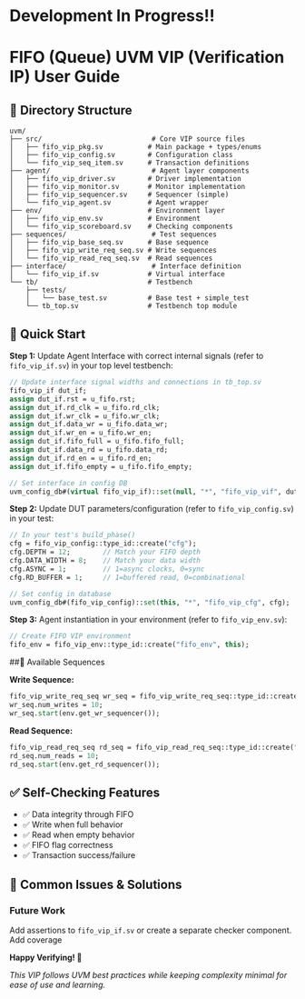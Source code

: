# Development In Progress!!

# FIFO (Queue) UVM VIP (Verification IP) User Guide
## 📁 Directory Structure

```
uvm/
├── src/                           # Core VIP source files
│   ├── fifo_vip_pkg.sv           # Main package + types/enums
│   ├── fifo_vip_config.sv        # Configuration class
│   └── fifo_vip_seq_item.sv      # Transaction definitions
├── agent/                         # Agent layer components
│   ├── fifo_vip_driver.sv        # Driver implementation
│   ├── fifo_vip_monitor.sv       # Monitor implementation
│   ├── fifo_vip_sequencer.sv     # Sequencer (simple)
│   └── fifo_vip_agent.sv         # Agent wrapper
├── env/                          # Environment layer
│   ├── fifo_vip_env.sv           # Environment
│   └── fifo_vip_scoreboard.sv    # Checking components
├── sequences/                     # Test sequences
│   ├── fifo_vip_base_seq.sv      # Base sequence
│   ├── fifo_vip_write_req_seq.sv # Write sequences
│   └── fifo_vip_read_req_seq.sv  # Read sequences
├── interface/                     # Interface definition
│   └── fifo_vip_if.sv            # Virtual interface
└── tb/                           # Testbench
    ├── tests/
    │   └── base_test.sv          # Base test + simple_test
    └── tb_top.sv                 # Testbench top module
```

## 🚀 Quick Start

**Step 1:** Update Agent Interface with correct internal signals (refer to `fifo_vip_if.sv`) in your top level testbench:
```systemverilog
// Update interface signal widths and connections in tb_top.sv
fifo_vip_if dut_if;
assign dut_if.rst = u_fifo.rst;
assign dut_if.rd_clk = u_fifo.rd_clk;
assign dut_if.wr_clk = u_fifo.wr_clk;
assign dut_if.data_wr = u_fifo.data_wr;
assign dut_if.wr_en = u_fifo.wr_en;
assign dut_if.fifo_full = u_fifo.fifo_full;
assign dut_if.data_rd = u_fifo.data_rd;
assign dut_if.rd_en = u_fifo.rd_en;
assign dut_if.fifo_empty = u_fifo.fifo_empty;

// Set interface in config DB
uvm_config_db#(virtual fifo_vip_if)::set(null, "*", "fifo_vip_vif", dut_if);
```

**Step 2:** Update DUT parameters/configuration (refer to `fifo_vip_config.sv`) in your test:
```systemverilog
// In your test's build_phase()
cfg = fifo_vip_config::type_id::create("cfg");
cfg.DEPTH = 12;        // Match your FIFO depth
cfg.DATA_WIDTH = 8;    // Match your data width
cfg.ASYNC = 1;         // 1=async clocks, 0=sync
cfg.RD_BUFFER = 1;     // 1=buffered read, 0=combinational

// Set config in database
uvm_config_db#(fifo_vip_config)::set(this, "*", "fifo_vip_cfg", cfg);
```

**Step 3:** Agent instantiation in your environment (refer to `fifo_vip_env.sv`):
```systemverilog
// Create FIFO VIP environment
fifo_env = fifo_vip_env::type_id::create("fifo_env", this);
````

##🚀 Available Sequences

**Write Sequence:**
```systemverilog
fifo_vip_write_req_seq wr_seq = fifo_vip_write_req_seq::type_id::create("wr_seq");
wr_seq.num_writes = 10;
wr_seq.start(env.get_wr_sequencer());
```

**Read Sequence:**
```systemverilog
fifo_vip_read_req_seq rd_seq = fifo_vip_read_req_seq::type_id::create("rd_seq");
rd_seq.num_reads = 10;
rd_seq.start(env.get_rd_sequencer());
```

## ✅ Self-Checking Features
- ✅ Data integrity through FIFO
- ✅ Write when full behavior
- ✅ Read when empty behavior  
- ✅ FIFO flag correctness
- ✅ Transaction success/failure

## 🚨 Common Issues & Solutions

### Future Work
Add assertions to `fifo_vip_if.sv` or create a separate checker component.
Add coverage 

**Happy Verifying! 🚀**

*This VIP follows UVM best practices while keeping complexity minimal for ease of use and learning.*
